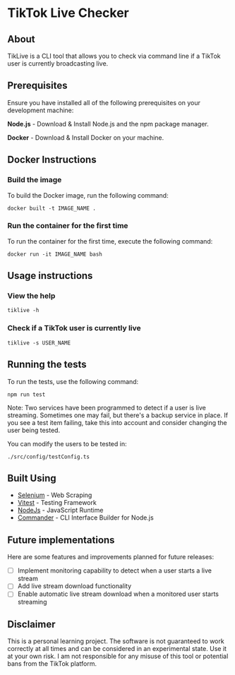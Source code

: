 # TikTok Live Checker

## About

TikLive is a CLI tool that allows you to check via command line if a TikTok user is currently broadcasting live.

## Prerequisites

Ensure you have installed all of the following prerequisites on your development machine:

**Node.js** - Download & Install Node.js and the npm package manager.

**Docker** - Download & Install Docker on your machine.

## Docker Instructions

### Build the image

To build the Docker image, run the following command:

```shell
docker built -t IMAGE_NAME .
```

### Run the container for the first time

To run the container for the first time, execute the following command:

```shell
docker run -it IMAGE_NAME bash
```

## Usage instructions

### View the help

```shell
tiklive -h
```

### Check if a TikTok user is currently live

```shell
tiklive -s USER_NAME
```

## Running the tests

To run the tests, use the following command:

```shell
npm run test
```

Note: Two services have been programmed to detect if a user is live streaming. Sometimes one may fail, but there's a backup service in place. If you see a test item failing, take this into account and consider changing the user being tested.

You can modify the users to be tested in:

```shell
./src/config/testConfig.ts
```

## Built Using

- [Selenium](https://www.selenium.dev/) - Web Scraping
- [Vitest](https://vitest.dev/) - Testing Framework
- [NodeJs](https://nodejs.org/en) - JavaScript Runtime
- [Commander](https://github.com/tj/commander.js) - CLI Interface Builder for Node.js

## Future implementations

Here are some features and improvements planned for future releases:

- [ ] Implement monitoring capability to detect when a user starts a live stream
- [ ] Add live stream download functionality
- [ ] Enable automatic live stream download when a monitored user starts streaming

## Disclaimer

This is a personal learning project. The software is not guaranteed to work correctly at all times and can be considered in an experimental state. Use it at your own risk. I am not responsible for any misuse of this tool or potential bans from the TikTok platform.

